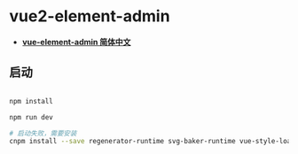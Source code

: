 # vue2-element-admin

- **[vue-element-admin 简体中文](./README.zh-CN.md)**

## 启动

```bash

npm install

npm run dev

# 启动失败，需要安装
cnpm install --save regenerator-runtime svg-baker-runtime vue-style-loader
```
